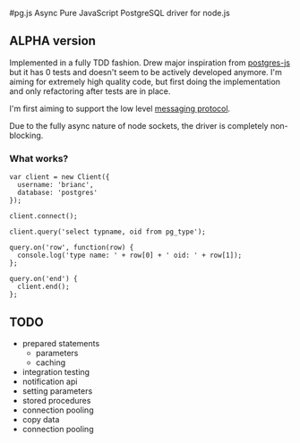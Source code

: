#pg.js
Async Pure JavaScript PostgreSQL driver for node.js

## ALPHA version

Implemented in a fully TDD fashion.  Drew major inspiration from
[postgres-js](http://github.com/creationix/postgres-js) but it has 0 tests and
doesn't seem to be actively developed anymore.  I'm aiming for
extremely high quality code, but first doing the implementation and
only refactoring after tests are in place.  

I'm first aiming to support the low level [messaging
protocol](http://developer.postgresql.org/pgdocs/postgres/protocol.html).

Due to the fully async nature of node sockets, the driver is
completely non-blocking.

### What works?

    var client = new Client({
      username: 'brianc',
      database: 'postgres'
    });

    client.connect();
    
    client.query('select typname, oid from pg_type');

    query.on('row', function(row) {
      console.log('type name: ' + row[0] + ' oid: ' + row[1]);      
    };

    query.on('end') {
      client.end();
    };


## TODO
  - prepared statements
    - parameters
    - caching
  - integration testing
  - notification api
  - setting parameters
  - stored procedures
  - connection pooling
  - copy data
  - connection pooling
